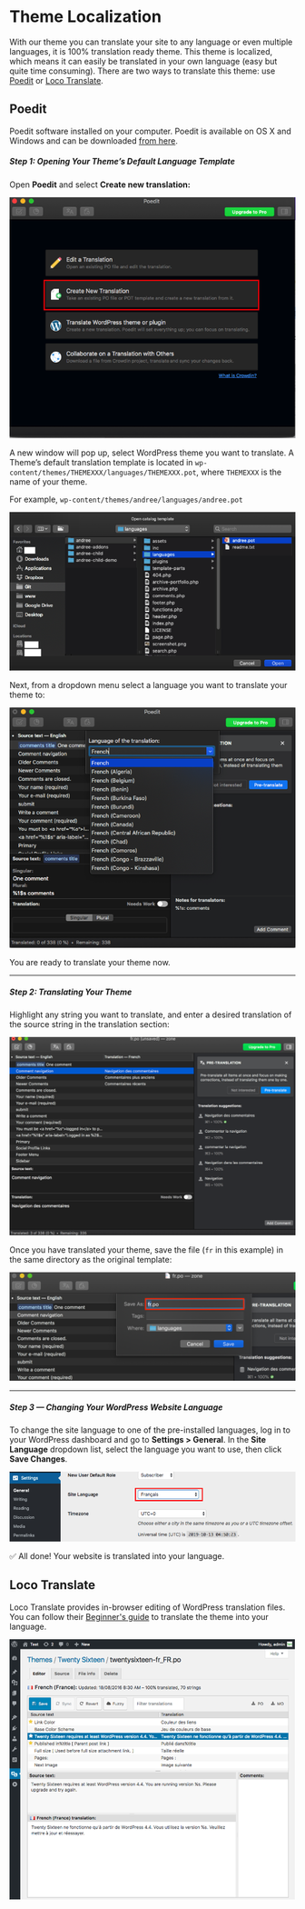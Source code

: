 # Theme Localization

With our theme you can translate your site to any language or even multiple languages, it is 100% translation ready theme. 
This theme is localized, which means it can easily be translated in your own language (easy but quite time consuming). There are two ways to translate this theme: use [Poedit](https://poedit.net/) or [Loco Translate](https://wordpress.org/plugins/loco-translate/).

## Poedit
Poedit software installed on your computer. Poedit is available on OS X and Windows and can be downloaded [from here](https://poedit.net/).

##### Step 1: Opening Your Theme’s Default Language Template

Open **Poedit** and select **Create new translation:**

![Create new translation](images/create-new-translation.png)

A new window will pop up, select WordPress theme you want to translate. A Theme’s default translation template is located in `wp-content/themes/THEMEXXX/languages/THEMEXXX.pot`, where `THEMEXXX` is the name of your theme.

For example, `wp-content/themes/andree/languages/andree.pot`

![Selet pot File](images/select-pot-file.png)

Next, from a dropdown menu select a language you want to translate your theme to:

![Select Language](images/select-language.png)

You are ready to translate your theme now.

---
##### Step 2: Translating Your Theme
Highlight any string you want to translate, and enter a desired translation of the source string in the translation section:

![Translate String](images/translate-string.png)

Once you have translated your theme, save the file (`fr` in this example) in the same directory as the original template:

![Save language file](images/save-language-file.png)

---
##### Step 3 — Changing Your WordPress Website Language

To change the site language to one of the pre-installed languages, log in to your WordPress dashboard and go to **Settings > General**. In the **Site Language** dropdown list, select the language you want to use, then click **Save Changes**.

![Change site language](images/change-site-language.png)

✅ All done! Your website is translated into your language.

## Loco Translate
Loco Translate provides in-browser editing of WordPress translation files. You can follow their [Beginner's guide](https://localise.biz/wordpress/plugin/beginners) to translate the theme into your language.

![Loco Translate](images/loco-translate.png)